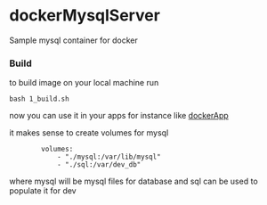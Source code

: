 # dockerMysqlServer
Sample mysql container for docker

### Build
to build image on your local machine run
```
bash 1_build.sh
```
now you can use it in your apps for instance like [dockerApp](https://www.github.com/lukasztecza/dockerApp)

it makes sense to create volumes for mysql
```
        volumes:
            - "./mysql:/var/lib/mysql"
            - "./sql:/var/dev_db"

```
where mysql will be mysql files for database and sql can be used to populate it for dev

